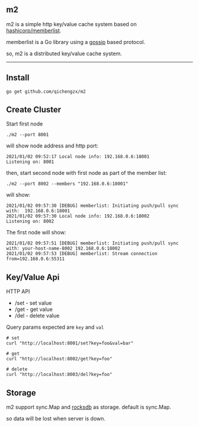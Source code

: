 m2
--
m2 is a simple http key/value cache system based on [hashicorp/memberlist](https://github.com/hashicorp/memberlist).

memberlist is a Go library using a [gossip](https://www.consul.io/docs/architecture/gossip)  based protocol.

so, m2 is a distributed key/value cache system.

---

Install
---

```shell
go get github.com/qichengzx/m2
```

Create Cluster
---

Start first node
```shell
./m2 --port 8001
```

will show node address and http port:
```shell
2021/01/02 09:52:17 Local node info: 192.168.0.6:18001
Listening on: 8001
```

then, start second node with first node as part of the member list:
```shell
./m2 --port 8002 --members "192.168.0.6:18001"
```

will show:
```shell
2021/01/02 09:57:30 [DEBUG] memberlist: Initiating push/pull sync with:  192.168.0.6:18001
2021/01/02 09:57:30 Local node info: 192.168.0.6:18002
Listening on: 8002

```

The first node will show:
```shell
2021/01/02 09:57:51 [DEBUG] memberlist: Initiating push/pull sync with: your-host-name-8002 192.168.0.6:18002
2021/01/02 09:57:53 [DEBUG] memberlist: Stream connection from=192.168.0.6:55311
```

Key/Value Api
---

HTTP API
- /set - set value
- /get - get value
- /del - delete value

Query params expected are `key` and `val`

```shell
# set
curl "http://localhost:8001/set?key=foo&val=bar"

# get
curl "http://localhost:8002/get?key=foo"

# delete
curl "http://localhost:8003/del?key=foo"
```

Storage
---

m2 support sync.Map and [rocksdb](https://github.com/tecbot/gorocksdb) as storage. default is sync.Map.

so data will be lost when server is down.